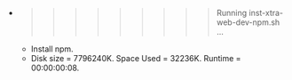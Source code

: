 * >>>>>>>>> Running inst-xtra-web-dev-npm.sh ...
  * Install npm.
  * Disk size = 7796240K. Space Used = 32236K. Runtime = 00:00:00:08.
